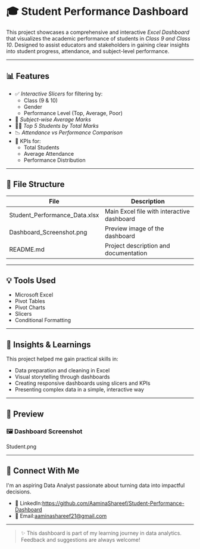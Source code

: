 # 🎓 Student Performance Dashboard

This project showcases a comprehensive and interactive *Excel Dashboard* that visualizes the academic performance of students in *Class 9 and Class 10*. Designed to assist educators and stakeholders in gaining clear insights into student progress, attendance, and subject-level performance.

---

## 📊 Features

- ✅ *Interactive Slicers* for filtering by:
  - Class (9 & 10)
  - Gender
  - Performance Level (Top, Average, Poor)
- 🧮 *Subject-wise Average Marks*
- 🧑‍🎓 *Top 5 Students by Total Marks*
- 📉 *Attendance vs Performance Comparison*
- 📌 KPIs for:
  - Total Students
  - Average Attendance
  - Performance Distribution

---

## 📂 File Structure

| File | Description |
|------|-------------|
| Student_Performance_Data.xlsx | Main Excel file with interactive dashboard |
| Dashboard_Screenshot.png | Preview image of the dashboard |
| README.md | Project description and documentation |

---

## 💡 Tools Used

- Microsoft Excel
- Pivot Tables
- Pivot Charts
- Slicers
- Conditional Formatting

---

## 📌 Insights & Learnings

This project helped me gain practical skills in:
- Data preparation and cleaning in Excel
- Visual storytelling through dashboards
- Creating responsive dashboards using slicers and KPIs
- Presenting complex data in a simple, interactive way

---

## 📎 Preview

### 🖼 Dashboard Screenshot
Student.png


---

## 🔗 Connect With Me

I'm an aspiring Data Analyst passionate about turning data into impactful decisions.

- 💼 LinkedIn:https://github.com/AaminaShareef/Student-Performance-Dashboard
- 📧 Email:aaminashareef21@gmail.com

---

> ✨ This dashboard is part of my learning journey in data analytics. Feedback and suggestions are always welcome!
